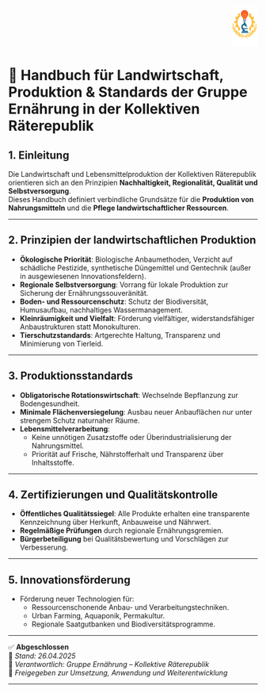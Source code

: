 <p align="right">
  <img src="https://raw.githubusercontent.com/hades-dux/Kollektive-Raeterepublik/main/Meta_und_Systemstruktur/logo_offiziell.png" alt="Logo der Kollektiven Räterepublik" height="80">
</p>

# 🚜 Handbuch für Landwirtschaft, Produktion & Standards der Gruppe Ernährung in der Kollektiven Räterepublik
<!--
Autor: Fabio Weidner
Version: 1.0
Sektion: Ernährung
Veröffentlichung: April 2025
-->

## 1. Einleitung

Die Landwirtschaft und Lebensmittelproduktion der Kollektiven Räterepublik orientieren sich an den Prinzipien **Nachhaltigkeit, Regionalität, Qualität und Selbstversorgung**.  
Dieses Handbuch definiert verbindliche Grundsätze für die **Produktion von Nahrungsmitteln** und die **Pflege landwirtschaftlicher Ressourcen**.

---

## 2. Prinzipien der landwirtschaftlichen Produktion

- **Ökologische Priorität**: Biologische Anbaumethoden, Verzicht auf schädliche Pestizide, synthetische Düngemittel und Gentechnik (außer in ausgewiesenen Innovationsfeldern).
- **Regionale Selbstversorgung**: Vorrang für lokale Produktion zur Sicherung der Ernährungssouveränität.
- **Boden- und Ressourcenschutz**: Schutz der Biodiversität, Humusaufbau, nachhaltiges Wassermanagement.
- **Kleinräumigkeit und Vielfalt**: Förderung vielfältiger, widerstandsfähiger Anbaustrukturen statt Monokulturen.
- **Tierschutzstandards**: Artgerechte Haltung, Transparenz und Minimierung von Tierleid.

---

## 3. Produktionsstandards

- **Obligatorische Rotationswirtschaft**: Wechselnde Bepflanzung zur Bodengesundheit.
- **Minimale Flächenversiegelung**: Ausbau neuer Anbauflächen nur unter strengem Schutz naturnaher Räume.
- **Lebensmittelverarbeitung**:
  - Keine unnötigen Zusatzstoffe oder Überindustrialisierung der Nahrungsmittel.
  - Priorität auf Frische, Nährstofferhalt und Transparenz über Inhaltsstoffe.

---

## 4. Zertifizierungen und Qualitätskontrolle

- **Öffentliches Qualitätssiegel**: Alle Produkte erhalten eine transparente Kennzeichnung über Herkunft, Anbauweise und Nährwert.
- **Regelmäßige Prüfungen** durch regionale Ernährungsgremien.
- **Bürgerbeteiligung** bei Qualitätsbewertung und Vorschlägen zur Verbesserung.

---

## 5. Innovationsförderung

- Förderung neuer Technologien für:
  - Ressourcenschonende Anbau- und Verarbeitungstechniken.
  - Urban Farming, Aquaponik, Permakultur.
  - Regionale Saatgutbanken und Biodiversitätsprogramme.

---

✅ **Abgeschlossen**  
📅 *Stand: 26.04.2025*  
🏩 *Verantwortlich: Gruppe Ernährung – Kollektive Räterepublik*  
🔐 *Freigegeben zur Umsetzung, Anwendung und Weiterentwicklung*

---

